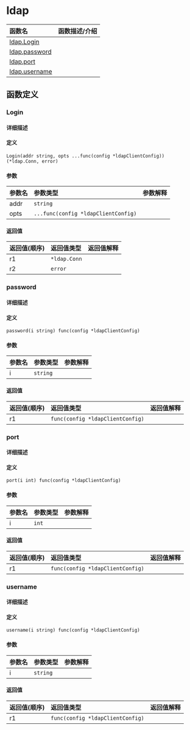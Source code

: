 # ldap

|函数名|函数描述/介绍|
|:------|:--------|
| [ldap.Login](#login) ||
| [ldap.password](#password) ||
| [ldap.port](#port) ||
| [ldap.username](#username) ||


## 函数定义
### Login

#### 详细描述


#### 定义

`Login(addr string, opts ...func(config *ldapClientConfig)) (*ldap.Conn, error)`

#### 参数
|参数名|参数类型|参数解释|
|:-----------|:---------- |:-----------|
| addr | `string` |   |
| opts | `...func(config *ldapClientConfig)` |   |

#### 返回值
|返回值(顺序)|返回值类型|返回值解释|
|:-----------|:---------- |:-----------|
| r1 | `*ldap.Conn` |   |
| r2 | `error` |   |


### password

#### 详细描述


#### 定义

`password(i string) func(config *ldapClientConfig)`

#### 参数
|参数名|参数类型|参数解释|
|:-----------|:---------- |:-----------|
| i | `string` |   |

#### 返回值
|返回值(顺序)|返回值类型|返回值解释|
|:-----------|:---------- |:-----------|
| r1 | `func(config *ldapClientConfig)` |   |


### port

#### 详细描述


#### 定义

`port(i int) func(config *ldapClientConfig)`

#### 参数
|参数名|参数类型|参数解释|
|:-----------|:---------- |:-----------|
| i | `int` |   |

#### 返回值
|返回值(顺序)|返回值类型|返回值解释|
|:-----------|:---------- |:-----------|
| r1 | `func(config *ldapClientConfig)` |   |


### username

#### 详细描述


#### 定义

`username(i string) func(config *ldapClientConfig)`

#### 参数
|参数名|参数类型|参数解释|
|:-----------|:---------- |:-----------|
| i | `string` |   |

#### 返回值
|返回值(顺序)|返回值类型|返回值解释|
|:-----------|:---------- |:-----------|
| r1 | `func(config *ldapClientConfig)` |   |


